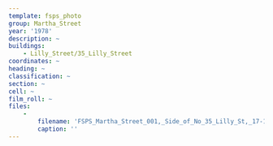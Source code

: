 ```yaml
---
template: fsps_photo
group: Martha_Street
year: '1978'
description: ~
buildings:
    - Lilly_Street/35_Lilly_Street
coordinates: ~
heading: ~
classification: ~
section: ~
cell: ~
film_roll: ~
files:
    -
        filename: 'FSPS_Martha_Street_001,_Side_of_No_35_Lilly_St,_17-10-N,_1978.png'
        caption: ''
---
```

